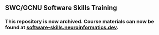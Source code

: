 ## SWC/GCNU Software Skills Training

### This repository is now archived. Course materials can now be found at [software-skills.neuroinformatics.dev](https://software-skills.neuroinformatics.dev/).

